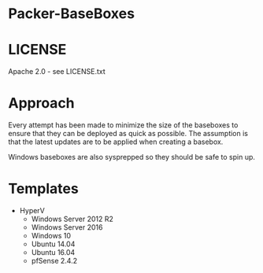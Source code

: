 Packer-BaseBoxes
================
 
# LICENSE
Apache 2.0 - see LICENSE.txt

# Approach

Every attempt has been made to minimize the size of the baseboxes to ensure that they can be deployed as quick as possible. The assumption is that the latest updates are to be applied when creating a basebox. 

Windows baseboxes are also sysprepped so they should be safe to spin up.

# Templates
* HyperV
  * Windows Server 2012 R2
  * Windows Server 2016
  * Windows 10
  * Ubuntu 14.04
  * Ubuntu 16.04
  * pfSense 2.4.2

